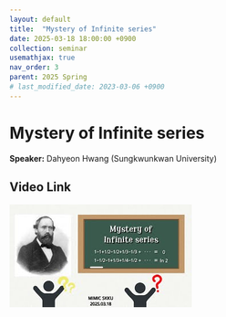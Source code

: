 ```yaml
---
layout: default
title:  "Mystery of Infinite series"
date: 2025-03-18 18:00:00 +0900
collection: seminar
usemathjax: true
nav_order: 3
parent: 2025 Spring
# last_modified_date: 2023-03-06 +0900
---
```

# Mystery of Infinite series

**Speaker:** Dahyeon Hwang (Sungkwunkwan University) <br>

<!-- ## <center> Abstract </center>
Francis Guthrie claimed in 1852 the four color problem. We
proof two essential lemmas and then solve six color problem. We expand
the proof of six color problem into five, four color problem. Kempe
published this proof in 1879. However the flaw was discovered in 1890
by Heawood. Although flawed, Kempe’s idea was used as one of a basic
tool. -->
## Video Link

[![Video Label](pictures/3_series.jpg)](https://www.youtube.com/watch?v=A7bbyU1Br3I)

<!-- ## PDF Download -->

<!-- <a target='_blank' href='../2024-1/2024-1_download/crime.pdf'>What is Counting? PDF</a> -->